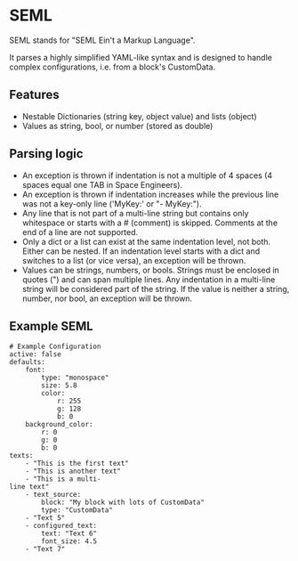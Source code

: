 # SEML
SEML stands for "SEML Ein't a Markup Language".

It parses a highly simplified YAML-like syntax and is designed to handle complex configurations, i.e. from a block's CustomData.

## Features

- Nestable Dictionaries (string key, object value) and lists (object)
- Values as string, bool, or number (stored as double)

## Parsing logic

- An exception is thrown if indentation is not a multiple of 4 spaces (4 spaces equal one TAB in Space Engineers).
- An exception is thrown if indentation increases while the previous line was not a key-only line ('MyKey:' or "- MyKey:").
- Any line that is not part of a multi-line string but contains only whitespace or starts with a # (comment) is skipped. Comments at the end of a line are not supported.
- Only a dict or a list can exist at the same indentation level, not both. Either can be nested. If an indentation level starts with a dict and switches to a list (or vice versa), an exception will be thrown.
- Values can be strings, numbers, or bools. Strings must be enclosed in quotes (") and can span multiple lines. Any indentation in a multi-line string will be considered part of the string. If the value is neither a string, number, nor bool, an exception will be thrown.

## Example SEML
```
# Example Configuration
active: false
defaults:
    font:
        type: "monospace"
        size: 5.8
        color:
            r: 255
            g: 128
            b: 0
    background_color:
        r: 0
        g: 0
        b: 0
texts:
    - "This is the first text"
    - "This is another text"
    - "This is a multi-
line text"
    - text_source: 
        block: "My block with lots of CustomData"
        type: "CustomData"
    - "Text 5"
    - configured_text:
        text: "Text 6"
        font_size: 4.5
    - "Text 7"
```

